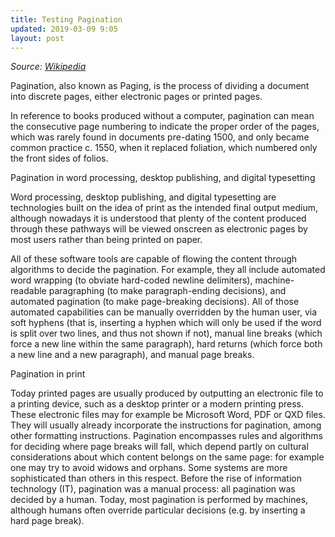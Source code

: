 ```yaml
---
title: Testing Pagination
updated: 2019-03-09 9:05
layout: post
---
```


_Source: [Wikipedia](https://en.wikipedia.org/wiki/Pagination)_

Pagination, also known as Paging, is the process of dividing a document into discrete pages, either electronic pages or printed pages.

In reference to books produced without a computer, pagination can mean the consecutive page numbering to indicate the proper order of the pages, which was rarely found in documents pre-dating 1500, and only became common practice c. 1550, when it replaced foliation, which numbered only the front sides of folios.

Pagination in word processing, desktop publishing, and digital typesetting

Word processing, desktop publishing, and digital typesetting are technologies built on the idea of print as the intended final output medium, although nowadays it is understood that plenty of the content produced through these pathways will be viewed onscreen as electronic pages by most users rather than being printed on paper.

All of these software tools are capable of flowing the content through algorithms to decide the pagination. For example, they all include automated word wrapping (to obviate hard-coded newline delimiters), machine-readable paragraphing (to make paragraph-ending decisions), and automated pagination (to make page-breaking decisions). All of those automated capabilities can be manually overridden by the human user, via soft hyphens (that is, inserting a hyphen which will only be used if the word is split over two lines, and thus not shown if not), manual line breaks (which force a new line within the same paragraph), hard returns (which force both a new line and a new paragraph), and manual page breaks.

Pagination in print

Today printed pages are usually produced by outputting an electronic file to a printing device, such as a desktop printer or a modern printing press. These electronic files may for example be Microsoft Word, PDF or QXD files. They will usually already incorporate the instructions for pagination, among other formatting instructions. Pagination encompasses rules and algorithms for deciding where page breaks will fall, which depend partly on cultural considerations about which content belongs on the same page: for example one may try to avoid widows and orphans. Some systems are more sophisticated than others in this respect. Before the rise of information technology (IT), pagination was a manual process: all pagination was decided by a human. Today, most pagination is performed by machines, although humans often override particular decisions (e.g. by inserting a hard page break).
